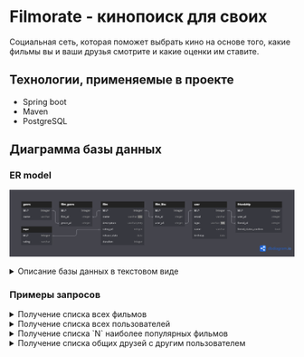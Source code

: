 # Filmorate - кинопоиск для своих

Социальная сеть, которая поможет выбрать кино на основе того, какие фильмы вы и ваши друзья смотрите и какие оценки им
ставите.

## Технологии, применяемые в проекте

- Spring boot
- Maven
- PostgreSQL

## Диаграмма базы данных

### ER model

![filmorate_diagram.png](resources/filmorate_diagram.png)

<details> <summary>Описание базы данных в текстовом виде</summary>  

**film**

Содержит информацию о фильмах.

Таблица состоит из полей:

- primary key `id` — идентификатор фильма;
- `name` — название фильма (не может быть пустым);
- `description` — описание фильма;
- foreign key `rating_id` (отсылает к таблице `mpa`) — идентификатор жанра:
- `release_date` — год выхода;
- `duration` — продолжительность фильма в минутах;

**mpa**

Содержит информацию о рейтингах ассоциации кинокомпаний (англ._ Motion Picture Association,_ сокращённо _МРА_).

Таблица состоит из полей:

- primary key `id` — идентификатор рейтинга;
- `rating` — возрастной рейтинг, например:
    - `PG` — детям рекомендуется смотреть такой фильм с родителями;
    - `PG-13` — детям до 13 лет смотреть такой фильм нежелательно.

**film_genre**

Связывает фильмы с жанрами.

Таблица состоит из полей:

- primary key `id` — уникальный идентификатор;
- foreign key `film_id` (отсылает к таблице `film`) — идентификатор фильма;
- foreign key `genre_id` (отсылает к таблице `genre`) — идентификатор жанра.

**genre**

Содержит информацию о жанрах кино.

Таблица состоит из полей:

- primary key `id` — идентификатор жанра;
- `name` — название жанра, например:
    - `Comedy` — комедия;
    - `Drama` — драма.

**film_like**

Связывает фильмы с пользователями, которые их оценили.

Таблица состоит из полей:

- primary key `id` — уникальный идентификатор;
- foreign key `film_id` (отсылает к таблице `film`) — идентификатор фильма;
- foreign key `user_id` (отсылает к таблице `user`) — идентификатор пользователя;

**user**

Содержит информацию о пользователях.

Таблица состоит из полей:

- primary key `id` — идентификатор пользователя;
- `email` — электронная почта пользователя;
- `login` — логин пользователя (не может быть пустым);
- `birthday` — дата рождения пользователя;

**friendship**

Связывает пользователей, которые являются друзьями, и указывает, подтверждена ли эта дружба.

Таблица состоит из полей:

- primary key `id` — уникальный идентификатор;
- foreign key `user_id` (отсылает к таблице `user`) — идентификатор пользователя;
- foreign key `friend_id` (отсылает к таблице `user`) — идентификатор друга пользователя;
- `friend_status_confirm` — статус подтверждения дружбы, например:
    - `true` — `friend_id` подтвердил дружбу с пользователем `user_id`;
    - `false` — `friend_id` не подтвердил дружбу с пользователем `user_id`;

</details>  

### Примеры запросов

<details> <summary>Получение списка всех фильмов</summary>  

```sql  
SELECT *  
FROM film  
```  

</details>  

<details> <summary>Получение списка всех пользователей</summary>  

```sql  
SELECT *  
FROM user  
```  

</details>  

<details> <summary>Получение списка `N` наиболее популярных фильмов</summary>  

```sql  
SELECT f.name, COUNT(fl.user_id) AS total_likes  
FROM film AS f 
JOIN film_like AS fl ON f.id = fl.film_id   
GROUP BY f.name  
ORDER BY total_likes DESC
LIMIT N -- подставить количество фильмов для вывода  
```  

</details>  

<details> <summary>Получение списка общих друзей с другим пользователем</summary>  

```sql  
SELECT user.name  
FROM user  
JOIN friendship ON user.id = friendship.user_id  
JOIN user AS friend ON friendship.friend_id = friend.id  
WHERE friend_status_confirm IS NOT FALSE  
```  

</details>